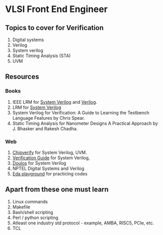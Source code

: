 # VLSI Front End Engineer

## Topics to cover for Verification
1. Digital systems
2. Verilog
3. System verilog
4. Static Timing Analysis (STA)
5. UVM

## Resources
### Books
1. IEEE LRM for [System Verilog](https://www.francisz.cn/download/IEEE_Standard_1800-2012%20SystemVerilog.pdf) and [Verilog](https://www.eg.bucknell.edu/~csci320/2016-fall/wp-content/uploads/2015/08/verilog-std-1364-2005.pdf).
2. LRM for [System Verilog]((http://courses.eees.dei.unibo.it/LABMPHSENG/wp-content/uploads/2016/02/SystemVerilog_3.1a.pdf))
2. System Verilog for Verification: A Guide to Learning the Testbench Language Features by Chris Spear.
3. Static Timing Analysis for Nanometer Designs A Practical Approach by J. Bhasker and Rakesh Chadha.

### Web
1. [Chipverify](https://www.chipverify.com/) for System Verilog, UVM.
2. [Verification Guide](https://verificationguide.com/) for System Verilog, 
3. [Doulos](https://www.doulos.com/knowhow/systemverilog/systemverilog-tutorials/) for System Verilog  
4. NPTEL Digital Systems and Verilog
5. [Eda playground](https://www.edaplayground.com/) for practicing codes

## Apart from these one must learn
1. Linux commands 
2. Makefile
3. Bash/shell scripting
4. Perl / python scripting
5. Atleast one industry std protocol - example, AMBA, RISC5, PCIe, etc.
6. TCL
